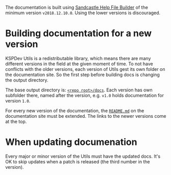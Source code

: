 The documentation is built using [Sandcastle Help File Builder](https://github.com/EWSoftware/SHFB) of the minimum version `v2018.12.10.0`. Using the lower versions is discouraged.

# Building documentation for a new version

KSPDev Utils is a redistributable library, which means there are many different versions in the field at the given moment of time. To not have conflicts with the older versions, each version of Utils gest its own folder on the documentation site. So the first step before building docs is changing the output directory.

The base output directory is: [`<repo root>/docs`](https://github.com/ihsoft/KSPDev/tree/master/docs). Each version has own subfolder there, named after the version, e.g. `v1.0` holds documentation for version `1.0`.

For every new version of the documentation, the [`README.md`](../../docs/README.md) on the documentation site must be extended. The links to the newer versions come at the top.

# When updating documenation

Every major or minor version of the Utils must have the updated docs. It's OK to skip updates when a patch is released (the third number in the version).

